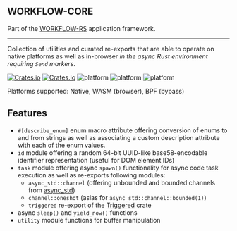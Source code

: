 ## WORKFLOW-CORE

Part of the [WORKFLOW-RS](https://github.com/workflow-rs) application framework.

***

Collection of utilities and curated re-exports that are able to operate on native platforms as well as in-browser _in the async Rust environment requiring `Send` markers_.

[![Crates.io](https://img.shields.io/crates/l/workflow-core.svg?maxAge=2592000)](https://crates.io/crates/workflow-core)
[![Crates.io](https://img.shields.io/crates/v/workflow-core.svg?maxAge=2592000)](https://crates.io/crates/workflow-core)
![platform](https://img.shields.io/badge/platform-Native-informational)
![platform](https://img.shields.io/badge/platform-Web%20%28wasm32%29-informational)
![platform](https://img.shields.io/badge/platform-BPF%20%28ignores%29-informational)

Platforms supported: Native, WASM (browser), BPF (bypass)

## Features

* `#[describe_enum]` enum macro attribute offering conversion of enums to and from strings as well as associating a custom description attribute with each of the enum values.
* `id` module offering a random 64-bit UUID-like base58-encodable identifier representation (useful for DOM element IDs)
* `task` module offering async `spawn()` functionality for async code task execution as well as re-exports following modules:
    * `async_std::channel` (offering unbounded and bounded channels from [async_std](https://crates.io/crates/async-std))
    * `channel::oneshot` (asias for `async_std::channel::bounded(1)`)
    * `triggered` re-export of the [Triggered](https://crates.io/crates/triggered) crate
* async `sleep()` and `yield_now()` functions
* `utility` module functions for buffer manipulation
